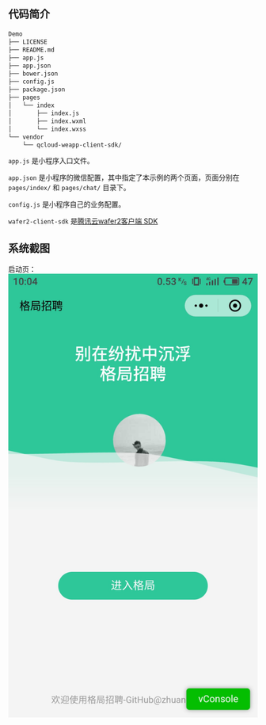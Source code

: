 ## 代码简介

```tree
Demo
├── LICENSE
├── README.md
├── app.js
├── app.json
├── bower.json
├── config.js
├── package.json
├── pages
│   └── index
│       ├── index.js
│       ├── index.wxml
│       └── index.wxss
└── vendor
    └── qcloud-weapp-client-sdk/
```

`app.js` 是小程序入口文件。

`app.json` 是小程序的微信配置，其中指定了本示例的两个页面，页面分别在 `pages/index/` 和 `pages/chat/` 目录下。

`config.js` 是小程序自己的业务配置。

`wafer2-client-sdk` 是[腾讯云wafer2客户端 SDK](https://github.com/tencentyun/wafer2-client-sdk)

## 系统截图
启动页：
![启动页](https://raw.githubusercontent.com/zhuangxiabin/Campus-recruitment-platform-by-WeChat-Mini-Program/master/client/images/welcome-page.jpg
)
